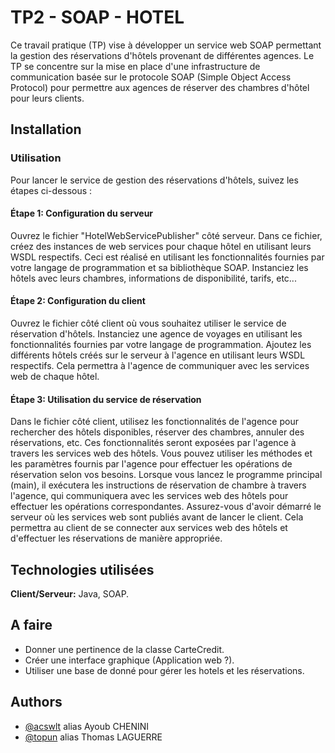 
# TP2 - SOAP - HOTEL

Ce travail pratique (TP) vise à développer un service web SOAP permettant la gestion des réservations d'hôtels provenant de différentes agences. Le TP se concentre sur la mise en place d'une infrastructure de communication basée sur le protocole SOAP (Simple Object Access Protocol) pour permettre aux agences de réserver des chambres d'hôtel pour leurs clients.


## Installation

### Utilisation

Pour lancer le service de gestion des réservations d'hôtels, suivez les étapes ci-dessous :

#### Étape 1: Configuration du serveur

Ouvrez le fichier "HotelWebServicePublisher" côté serveur.
Dans ce fichier, créez des instances de web services pour chaque hôtel en utilisant leurs WSDL respectifs. Ceci est réalisé en utilisant les fonctionnalités fournies par votre langage de programmation et sa bibliothèque SOAP.
Instanciez les hôtels avec leurs chambres, informations de disponibilité, tarifs, etc...

#### Étape 2: Configuration du client

Ouvrez le fichier côté client où vous souhaitez utiliser le service de réservation d'hôtels.
Instanciez une agence de voyages en utilisant les fonctionnalités fournies par votre langage de programmation.
Ajoutez les différents hôtels créés sur le serveur à l'agence en utilisant leurs WSDL respectifs. Cela permettra à l'agence de communiquer avec les services web de chaque hôtel.

#### Étape 3: Utilisation du service de réservation

Dans le fichier côté client, utilisez les fonctionnalités de l'agence pour rechercher des hôtels disponibles, réserver des chambres, annuler des réservations, etc. Ces fonctionnalités seront exposées par l'agence à travers les services web des hôtels.
Vous pouvez utiliser les méthodes et les paramètres fournis par l'agence pour effectuer les opérations de réservation selon vos besoins.
Lorsque vous lancez le programme principal (main), il exécutera les instructions de réservation de chambre à travers l'agence, qui communiquera avec les services web des hôtels pour effectuer les opérations correspondantes.
Assurez-vous d'avoir démarré le serveur où les services web sont publiés avant de lancer le client. Cela permettra au client de se connecter aux services web des hôtels et d'effectuer les réservations de manière appropriée.
## Technologies utilisées

**Client/Serveur:** Java, SOAP. 


## A faire

+ Donner une pertinence de la classe CarteCredit.
+ Créer une interface graphique (Application web ?).
+ Utiliser une base de donné pour gérer les hotels et les réservations.
## Authors

- [@acswlt](https://www.github.com/acslwt) alias Ayoub CHENINI
- [@topun](https://www.github.com/topun) alias Thomas LAGUERRE

